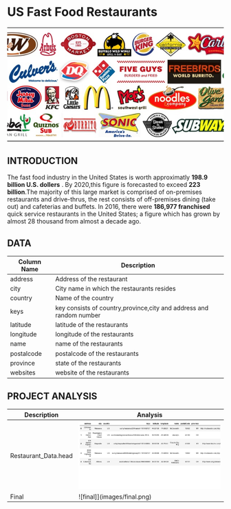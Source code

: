 # US Fast Food Restaurants
![fastfood](images/fastfood.jpg)

## INTRODUCTION
The fast food industry in the United States is worth approximatly __198.9 billion U.S. dollers__ . By 2020,this figure is forecasted to exceed __223 billion__.The majority of this large market is comprised of on-premises restaurants and drive-thrus, the rest consists of off-premises dining (take out) and cafeterias and buffets. 
In 2016, there were __186,977 franchised__ quick service restaurants in the United States; a figure which has grown by almost 28 thousand from almost a decade ago.

## DATA

  | Column Name | Description |
  | --- | --- |
  | address | Address of the restaurant |
  | city | City name in which the restaurants resides |
  | country | Name of the country |
  | keys | key consists of country,province,city and address and random number |
  | latitude | latitude of the restaurants |
   | longitude | longitude of the restaurants |
   | name | name of the restaurants |
   | postalcode | postalcode of the restaurants |
   | province | state of the restaurants | 
   | websites | website of the restaurants |

## PROJECT ANALYSIS
| Description | Analysis |
| --- | --- |
| Restaurant_Data.head | ![Data](images/Data.png) |
| Final | ![final]](images/final.png) |
